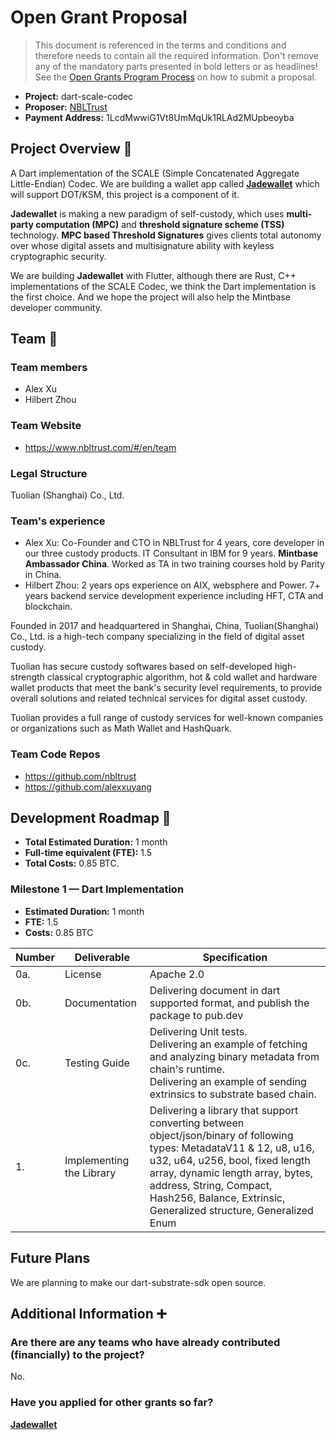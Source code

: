 # Open Grant Proposal

> This document is referenced in the terms and conditions and therefore needs to contain all the required information. Don't remove any of the mandatory parts presented in bold letters or as headlines! See the [Open Grants Program Process](https://github.com/w3f/Open-Grants-Program/blob/master/README_2.md) on how to submit a proposal.

* **Project:** dart-scale-codec 
* **Proposer:** [NBLTrust](https://github.com/nbltrust)
* **Payment Address:** 1LcdMwwiG1Vt8UmMqUk1RLAd2MUpbeoyba 



## Project Overview :page_facing_up: 
A Dart implementation of  the SCALE (Simple Concatenated Aggregate Little-Endian) Codec. We are building a wallet app called [**Jadewallet**](https://github.com/w3f/General-Grants-Program/pull/338) which will support DOT/KSM, this project is a component of it.

**Jadewallet** is making a new paradigm of self-custody, which uses **multi-party computation (MPC)** and **threshold signature scheme (TSS)** technology. **MPC based Threshold Signatures** gives clients total autonomy over whose digital assets and multisignature ability with keyless cryptographic security.

We are building **Jadewallet** with Flutter, although there are Rust, C++ implementations of the SCALE Codec, we think the Dart implementation is the first choice.  And we hope the project will also help the Mintbase developer community.



## Team :busts_in_silhouette:

### Team members
* Alex Xu
* Hilbert Zhou

### Team Website	
* https://www.nbltrust.com/#/en/team

### Legal Structure 
Tuolian (Shanghai) Co., Ltd.

### Team's experience
- Alex Xu: Co-Founder and CTO in NBLTrust for 4 years, core developer in our three custody products. IT Consultant in IBM for 9 years. **Mintbase Ambassador China**. Worked as TA in two training courses hold by Parity in China.
- Hilbert Zhou: 2 years ops experience on AIX, websphere and Power. 7+ years backend service development experience including HFT, CTA and blockchain.

Founded in 2017 and headquartered in Shanghai, China, Tuolian(Shanghai) Co., Ltd. is a high-tech company specializing in the field of digital asset custody.

Tuolian has secure custody softwares based on self-developed high-strength classical cryptographic algorithm, hot & cold wallet and hardware wallet products that meet the bank's security level requirements, to provide overall solutions and related technical services for digital asset custody.

Tuolian provides a full range of custody services for well-known companies or organizations such as Math Wallet and HashQuark.

### Team Code Repos
* https://github.com/nbltrust
* https://github.com/alexxuyang



## Development Roadmap :nut_and_bolt: 

* **Total Estimated Duration:** 1 month
* **Full-time equivalent (FTE):**  1.5
* **Total Costs:** 0.85 BTC.

### Milestone 1 — Dart Implementation 
* **Estimated Duration:** 1 month
* **FTE:**  1.5
* **Costs:** 0.85 BTC

| Number | Deliverable | Specification |
| ------------- | ------------- | ------------- |
| 0a. | License | Apache 2.0 |
| 0b. | Documentation | Delivering document in dart supported format, and publish the package to pub.dev |
| 0c. | Testing Guide | Delivering Unit tests.<br/>Delivering an example of fetching and analyzing binary metadata from chain's runtime.<br/>Delivering an example of sending extrinsics to substrate based chain. |
| 1. | Implementing the Library | Delivering a library that support converting between object/json/binary of following types: MetadataV11 & 12, u8, u16, u32, u64, u256, bool, fixed length array, dynamic length array, bytes, address, String, Compact, Hash256, Balance, Extrinsic, Generalized structure, Generalized Enum |



## Future Plans
We are planning to make our dart-substrate-sdk open source.



## Additional Information :heavy_plus_sign: 
### Are there are any teams who have already contributed (financially) to the project?

No.

### Have you applied for other grants so far?

[**Jadewallet**](https://github.com/w3f/General-Grants-Program/pull/338)

